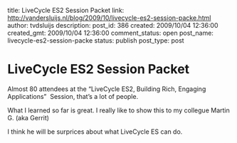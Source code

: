 title: LiveCycle ES2 Session Packet
link: http://vandersluijs.nl/blog/2009/10/livecycle-es2-session-packe.html
author: tvdsluijs
description: 
post_id: 386
created: 2009/10/04 12:36:00
created_gmt: 2009/10/04 12:36:00
comment_status: open
post_name: livecycle-es2-session-packe
status: publish
post_type: post

# LiveCycle ES2 Session Packet

Almost 80 attendees at the “LiveCycle ES2, Building Rich, Engaging Applications”  Session, that’s a lot of people.  
  
What I learned so far is great. I really like to show this to my collegue Martin G. (aka Gerrit)  
  
I think he will be surprices about what LiveCycle ES can do.